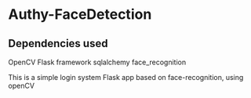 # Authy-FaceDetection

## Dependencies used
OpenCV
Flask framework
sqlalchemy
face_recognition

This is a simple login system Flask app based on face-recognition, using openCV
